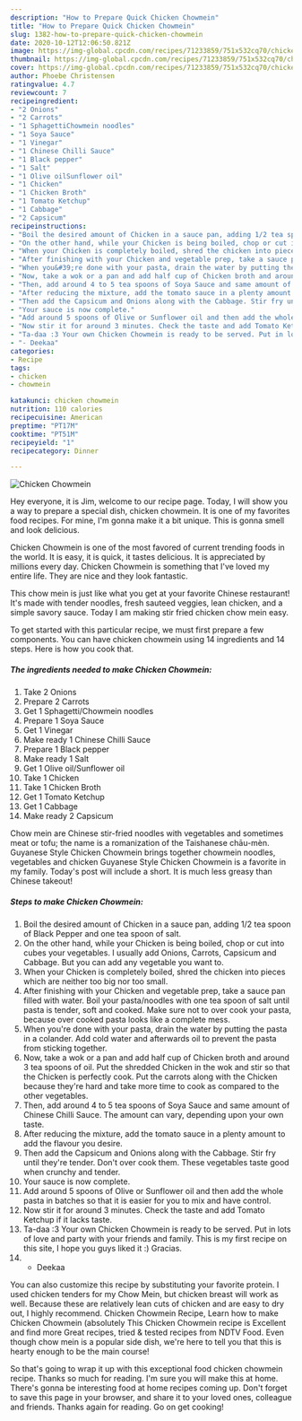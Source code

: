 ```yaml
---
description: "How to Prepare Quick Chicken Chowmein"
title: "How to Prepare Quick Chicken Chowmein"
slug: 1382-how-to-prepare-quick-chicken-chowmein
date: 2020-10-12T12:06:50.821Z
image: https://img-global.cpcdn.com/recipes/71233859/751x532cq70/chicken-chowmein-recipe-main-photo.jpg
thumbnail: https://img-global.cpcdn.com/recipes/71233859/751x532cq70/chicken-chowmein-recipe-main-photo.jpg
cover: https://img-global.cpcdn.com/recipes/71233859/751x532cq70/chicken-chowmein-recipe-main-photo.jpg
author: Phoebe Christensen
ratingvalue: 4.7
reviewcount: 7
recipeingredient:
- "2 Onions"
- "2 Carrots"
- "1 SphagettiChowmein noodles"
- "1 Soya Sauce"
- "1 Vinegar"
- "1 Chinese Chilli Sauce"
- "1 Black pepper"
- "1 Salt"
- "1 Olive oilSunflower oil"
- "1 Chicken"
- "1 Chicken Broth"
- "1 Tomato Ketchup"
- "1 Cabbage"
- "2 Capsicum"
recipeinstructions:
- "Boil the desired amount of Chicken in a sauce pan, adding 1/2 tea spoon of Black Pepper and one tea spoon of salt."
- "On the other hand, while your Chicken is being boiled, chop or cut into cubes your vegetables. I usually add Onions, Carrots, Capsicum and Cabbage. But you can add any vegetable you want to."
- "When your Chicken is completely boiled, shred the chicken into pieces which are neither too big nor too small."
- "After finishing with your Chicken and vegetable prep, take a sauce pan filled with water. Boil your pasta/noodles with one tea spoon of salt until pasta is tender, soft and cooked. Make sure not to over cook your pasta, because over cooked pasta looks like a complete mess."
- "When you&#39;re done with your pasta, drain the water by putting the pasta in a colander. Add cold water and afterwards oil to prevent the pasta from sticking together."
- "Now, take a wok or a pan and add half cup of Chicken broth and around 3 tea spoons of oil. Put the shredded Chicken in the wok and stir so that the Chicken is perfectly cook. Put the carrots along with the Chicken because they&#39;re hard and take more time to cook as compared to the other vegetables."
- "Then, add around 4 to 5 tea spoons of Soya Sauce and same amount of Chinese Chilli Sauce. The amount can vary, depending upon your own taste."
- "After reducing the mixture, add the tomato sauce in a plenty amount to add the flavour you desire."
- "Then add the Capsicum and Onions along with the Cabbage. Stir fry until they&#39;re tender. Don&#39;t over cook them. These vegetables taste good when crunchy and tender."
- "Your sauce is now complete."
- "Add around 5 spoons of Olive or Sunflower oil and then add the whole pasta in batches so that it is easier for you to mix and have control."
- "Now stir it for around 3 minutes. Check the taste and add Tomato Ketchup if it lacks taste."
- "Ta-daa :3 Your own Chicken Chowmein is ready to be served. Put in lots of love and party with your friends and family. This is my first recipe on this site, I hope you guys liked it :) Gracias."
- "- Deekaa"
categories:
- Recipe
tags:
- chicken
- chowmein

katakunci: chicken chowmein 
nutrition: 110 calories
recipecuisine: American
preptime: "PT17M"
cooktime: "PT51M"
recipeyield: "1"
recipecategory: Dinner

---
```



![Chicken Chowmein](https://img-global.cpcdn.com/recipes/71233859/751x532cq70/chicken-chowmein-recipe-main-photo.jpg)

Hey everyone, it is Jim, welcome to our recipe page. Today, I will show you a way to prepare a special dish, chicken chowmein. It is one of my favorites food recipes. For mine, I'm gonna make it a bit unique. This is gonna smell and look delicious.

Chicken Chowmein is one of the most favored of current trending foods in the world. It is easy, it is quick, it tastes delicious. It is appreciated by millions every day. Chicken Chowmein is something that I've loved my entire life. They are nice and they look fantastic.

This chow mein is just like what you get at your favorite Chinese restaurant! It&#39;s made with tender noodles, fresh sauteed veggies, lean chicken, and a simple savory sauce. Today I am making stir fried chicken chow mein easy.


To get started with this particular recipe, we must first prepare a few components. You can have chicken chowmein using 14 ingredients and 14 steps. Here is how you cook that.

<!--inarticleads1-->

##### The ingredients needed to make Chicken Chowmein:

1. Take 2 Onions
1. Prepare 2 Carrots
1. Get 1 Sphagetti/Chowmein noodles
1. Prepare 1 Soya Sauce
1. Get 1 Vinegar
1. Make ready 1 Chinese Chilli Sauce
1. Prepare 1 Black pepper
1. Make ready 1 Salt
1. Get 1 Olive oil/Sunflower oil
1. Take 1 Chicken
1. Take 1 Chicken Broth
1. Get 1 Tomato Ketchup
1. Get 1 Cabbage
1. Make ready 2 Capsicum


Chow mein are Chinese stir-fried noodles with vegetables and sometimes meat or tofu; the name is a romanization of the Taishanese chāu-mèn. Guyanese Style Chicken Chowmein brings together chowmein noodles, vegetables and chicken Guyanese Style Chicken Chowmein is a favorite in my family. Today&#39;s post will include a short. It is much less greasy than Chinese takeout! 

<!--inarticleads2-->

##### Steps to make Chicken Chowmein:

1. Boil the desired amount of Chicken in a sauce pan, adding 1/2 tea spoon of Black Pepper and one tea spoon of salt.
1. On the other hand, while your Chicken is being boiled, chop or cut into cubes your vegetables. I usually add Onions, Carrots, Capsicum and Cabbage. But you can add any vegetable you want to.
1. When your Chicken is completely boiled, shred the chicken into pieces which are neither too big nor too small.
1. After finishing with your Chicken and vegetable prep, take a sauce pan filled with water. Boil your pasta/noodles with one tea spoon of salt until pasta is tender, soft and cooked. Make sure not to over cook your pasta, because over cooked pasta looks like a complete mess.
1. When you&#39;re done with your pasta, drain the water by putting the pasta in a colander. Add cold water and afterwards oil to prevent the pasta from sticking together.
1. Now, take a wok or a pan and add half cup of Chicken broth and around 3 tea spoons of oil. Put the shredded Chicken in the wok and stir so that the Chicken is perfectly cook. Put the carrots along with the Chicken because they&#39;re hard and take more time to cook as compared to the other vegetables.
1. Then, add around 4 to 5 tea spoons of Soya Sauce and same amount of Chinese Chilli Sauce. The amount can vary, depending upon your own taste.
1. After reducing the mixture, add the tomato sauce in a plenty amount to add the flavour you desire.
1. Then add the Capsicum and Onions along with the Cabbage. Stir fry until they&#39;re tender. Don&#39;t over cook them. These vegetables taste good when crunchy and tender.
1. Your sauce is now complete.
1. Add around 5 spoons of Olive or Sunflower oil and then add the whole pasta in batches so that it is easier for you to mix and have control.
1. Now stir it for around 3 minutes. Check the taste and add Tomato Ketchup if it lacks taste.
1. Ta-daa :3 Your own Chicken Chowmein is ready to be served. Put in lots of love and party with your friends and family. This is my first recipe on this site, I hope you guys liked it :) Gracias.
1. - Deekaa


You can also customize this recipe by substituting your favorite protein. I used chicken tenders for my Chow Mein, but chicken breast will work as well. Because these are relatively lean cuts of chicken and are easy to dry out, I highly recommend. Chicken Chowmein Recipe, Learn how to make Chicken Chowmein (absolutely This Chicken Chowmein recipe is Excellent and find more Great recipes, tried &amp; tested recipes from NDTV Food. Even though chow mein is a popular side dish, we&#39;re here to tell you that this is hearty enough to be the main course! 

So that's going to wrap it up with this exceptional food chicken chowmein recipe. Thanks so much for reading. I'm sure you will make this at home. There's gonna be interesting food at home recipes coming up. Don't forget to save this page in your browser, and share it to your loved ones, colleague and friends. Thanks again for reading. Go on get cooking!
